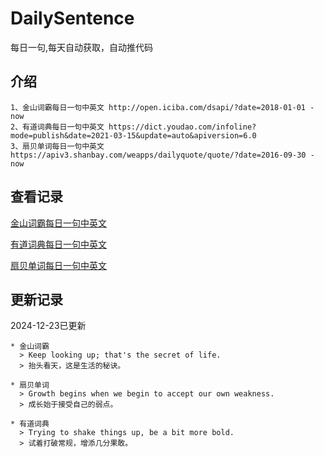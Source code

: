 # DailySentence

每日一句,每天自动获取，自动推代码

## 介绍

```
1、金山词霸每日一句中英文 http://open.iciba.com/dsapi/?date=2018-01-01 - now
2、有道词典每日一句中英文 https://dict.youdao.com/infoline?mode=publish&date=2021-03-15&update=auto&apiversion=6.0
3、扇贝单词每日一句中英文 https://apiv3.shanbay.com/weapps/dailyquote/quote/?date=2016-09-30 - now
```

## 查看记录

[金山词霸每日一句中英文](./data/iciba/)

[有道词典每日一句中英文](./data/youdao/)

[扇贝单词每日一句中英文](./data/shanbay/)

## 更新记录
2024-12-23已更新 
```
* 金山词霸
  > Keep looking up; that's the secret of life.
  > 抬头看天，这是生活的秘诀。

* 扇贝单词
  > Growth begins when we begin to accept our own weakness.
  > 成长始于接受自己的弱点。

* 有道词典
  > Trying to shake things up, be a bit more bold.
  > 试着打破常规，增添几分果敢。

```
